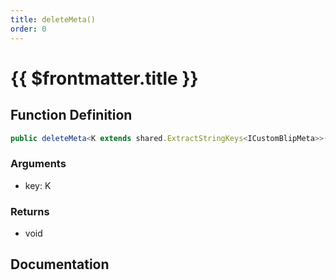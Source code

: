 ```yaml
---
title: deleteMeta()
order: 0
---
```


# {{ $frontmatter.title }}

## Function Definition

```ts
public deleteMeta<K extends shared.ExtractStringKeys<ICustomBlipMeta>>(key: K): void;
```

### Arguments

* key: K

### Returns

* void

## Documentation

<!--@include: ./parts/deleteMeta.md-->

